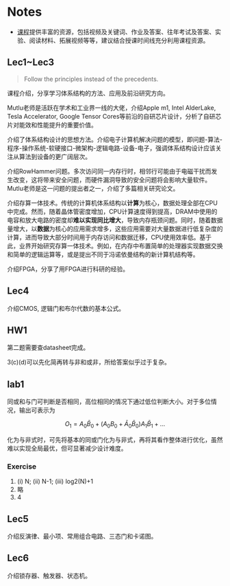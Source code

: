 # Notes

- [课程](https://safari.ethz.ch/digitaltechnik/spring2022/doku.php?id=start)提供丰富的资源，包括视频及关键词、作业及答案、往年考试及答案、实验、阅读材料、拓展视频等等，建议结合授课时间线充分利用课程资源。

## Lec1~Lec3

> Follow the principles instead of the precedents.

课程介绍，分享学习体系结构的方法、应用及前沿研究方向。

Mutlu老师是活跃在学术和工业界一线的大佬，介绍Apple m1, Intel AlderLake, Tesla Accelerator, Google Tensor Cores等前沿的自研芯片设计，分析了自研芯片对能效和性能提升的重要价值。

介绍了体系结构设计的思想方法。介绍电子计算机解决问题的模型，即问题-算法-程序-操作系统-软硬接口-微架构-逻辑电路-设备-电子，强调体系结构设计应该关注从算法到设备的更广阔层次。

介绍RowHammer问题。多次访问同一内存行时，相邻行可能由于电磁干扰而发生改变，这将带来安全问题，而硬件漏洞导致的安全问题将会影响大量软件。Mutlu老师是这一问题的提出者之一，介绍了多篇相关研究论文。

介绍存算一体技术。传统的计算机体系结构以**计算**为核心，数据处理全部在CPU中完成。然而，随着晶体管密度增加，CPU计算速度得到提高，DRAM中使用的电容和放大电路的密度却**难以实现同比增大**，导致内存瓶颈问题。同时，随着数据量增大，以**数据**为核心的应用需求增多，这些应用需要对大量数据进行低复杂度的计算，进而导致大部分时间用于内存访问和数据迁移，CPU使用效率低。基于此，业界开始研究存算一体技术。例如，在内存中布置简单的处理器实现数据交换和简单的逻辑运算等，或是提出不同于冯诺依曼结构的新计算机结构等。

介绍FPGA，分享了用FPGA进行科研的经验。

## Lec4

介绍CMOS, 逻辑门和布尔代数的基本公式。

## HW1

第二题需要查datasheet完成。

3(c)(d)可以先化简再转与非和或非，所给答案似乎过于复杂。

## lab1

同或和与门可判断是否相同，高位相同的情况下通过低位判断大小。对于多位情况，输出可表示为

$$ O_1 = A_0\bar B_0+(A_0B_0+\bar A_0\bar B_0)A_1\bar B_1+...$$

化为与非式时，可先将基本的同或门化为与非式，再将其看作整体进行优化，虽然难以实现全局最优，但可显著减少设计难度。

### Exercise

1. (i) N; (ii) N-1; (iii) log2(N)+1
2. 略
3. 4

## Lec5

介绍反演律、最小项、常用组合电路、三态门和卡诺图。

## Lec6

介绍锁存器、触发器、状态机。
